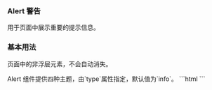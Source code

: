 ### Alert 警告

用于页面中展示重要的提示信息。

### 基本用法

页面中的非浮层元素，不会自动消失。

<demo-block>
Alert 组件提供四种主题，由`type`属性指定，默认值为`info`。
```html
<el-alert title="成功提示的文案" type="success"> </el-alert>
<el-alert title="消息提示的文案" type="info"> </el-alert>
```
<template slot="source">
  <el-alert title="成功提示的文案" type="success"> </el-alert>
  <el-alert title="消息提示的文案" type="info"> </el-alert>
</template>
</demo-block>
